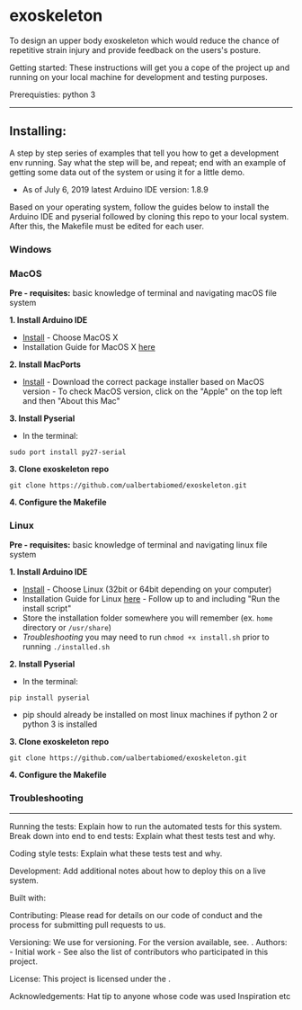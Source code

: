# exoskeleton
To design an upper body exoskeleton which would reduce the chance of repetitive strain injury and provide feedback on the users's posture. 

Getting started: 
These instructions will get you a cope of the project up and running on your local machine for development and testing purposes.

Prerequisties: 
python 3

---
## Installing: 
A step by step series of examples that tell you how to get a development env running. Say what the step will be, and repeat; end with an example of getting some data out of the system or using it for a little demo.
- As of July 6, 2019 latest Arduino IDE version: 1.8.9

Based on your operating system, follow the guides below to install the Arduino IDE and pyserial followed by cloning this repo to your local system. After this, the Makefile must be edited for each user.

### Windows 

### MacOS
**Pre - requisites:** basic knowledge of terminal and navigating macOS file system

**1. Install Arduino IDE**
- [Install](https://www.arduino.cc/en/main/software)
      - Choose MacOS X
- Installation Guide for MacOS X [here](https://www.arduino.cc/en/guide/macOSX) 

**2. Install MacPorts**
- [Install](https://guide.macports.org/chunked/installing.macports.html)
      - Download the correct package installer based on MacOS version 
      - To check MacOS version, click on the "Apple" on the top left and then "About this Mac"

**3. Install Pyserial**
- In the terminal:
```
sudo port install py27-serial
```

**3. Clone exoskeleton repo**
```
git clone https://github.com/ualbertabiomed/exoskeleton.git
```

**4. Configure the Makefile**


### Linux 
**Pre - requisites:** basic knowledge of terminal and navigating linux file system

**1. Install Arduino IDE**
- [Install](https://www.arduino.cc/en/main/software)
      - Choose Linux (32bit or 64bit depending on your computer) 
- Installation Guide for Linux [here](https://www.arduino.cc/en/Guide/Linux) 
      - Follow up to and including "Run the install script"
- Store the installation folder somewhere you will remember (ex. `home` directory or `/usr/share`)
- *Troubleshooting* you may need to run `chmod +x install.sh` prior to running `./installed.sh` 

**2. Install Pyserial**
- In the terminal:
```
pip install pyserial
```
- pip should already be installed on most linux machines if python 2 or python 3 is installed 

**3. Clone exoskeleton repo**
```
git clone https://github.com/ualbertabiomed/exoskeleton.git
```

**4. Configure the Makefile**


### Troubleshooting

---
Running the tests: 
Explain how to run the automated tests for this system.
Break down into end to end tests: Explain what thest tests test and why.

Coding style tests:
Explain what these tests test and why.

Development: 
Add additional notes about how to deploy this on a live system.

Built with: 

Contributing: 
Please read       for details on our code of conduct and the process for submitting pull requests to us.

Versioning: 
We use       for versioning. For the version available, see.        .
Authors: 
      - Initial work -
See also the list of contributors who participated in this project.

License: 
This project is licensed under the         .
 
 Acknowledgements: 
 Hat tip to anyone whose code was used
 Inspiration
 etc
